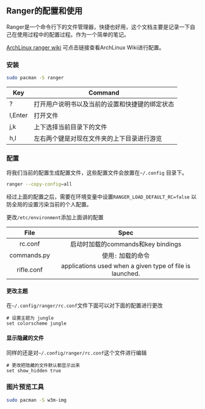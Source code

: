 ## Ranger的配置和使用

Ranger是一个命令行下的文件管理器，快捷也好用，这个文档主要是记录一下自己在使用过程中的配置过程。作为一个简单的笔记。

[ArchLinux ranger wiki](https://wiki.archlinux.org/title/Ranger) 可点击链接查看ArchLinux Wiki进行配置。

### 安装
```bash
sudo pacman -S ranger
```

| Key     | Command                                        |
|---------|------------------------------------------------|
| ?       | 打开用户说明书以及当前的设置和快捷键的绑定状态 |
| l,Enter | 打开文件                                       |
| j,k     | 上下选择当前目录下的文件                       |
| h,l     | 左右两个键是对现在文件夹的上下目录进行游览     |

### 配置
将我们当前的配置生成配置文件，这些配置文件会放置在`~/.config` 目录下。
```bash
ranger --copy-config=all
```

经过上面的配置之后，需要在环境变量中设置`RANGER_LOAD_DEFAULT_RC=false` 以防全局的设置污染当前的个人配置。 

更改`/etc/environment`添加上面讲的配置

|     File    |                           Spec                           |
|:-----------:|:--------------------------------------------------------:|
|   rc.conf   |            启动时加载的commands和key bindings            |
| commands.py |                    使用`:` 加载的命令                    |
|  rifle.conf | applications used when a given type of file is launched. |

#### 更改主题
在`~/.config/ranger/rc.conf`文件下面可以对下面的配置进行更改

```
# 设置主题为 jungle
set colorscheme jungle
```

#### 显示隐藏的文件
同样的还是对`~/.config/ranger/rc.conf`这个文件进行编辑

```
# 更改把隐藏的文件默认都显示出来
set show_hidden true
```

### 图片预览工具
```bash
sudo pacman -S w3m-img
```



